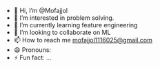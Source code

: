 - 👋 Hi, I’m @Mofajjol
- 👀 I’m interested in problem solving.
- 🌱 I’m currently learning feature engineering
- 💞️ I’m looking to collaborate on ML
- 📫 How to reach me mofajjol1116025@gmail.com
- 😄 Pronouns: 
- ⚡ Fun fact: ...

<!---
Mofajjol1116025/Mofajjol1116025 is a ✨ special ✨ repository because its `README.md` (this file) appears on your GitHub profile.
You can click the Preview link to take a look at your changes.
--->
